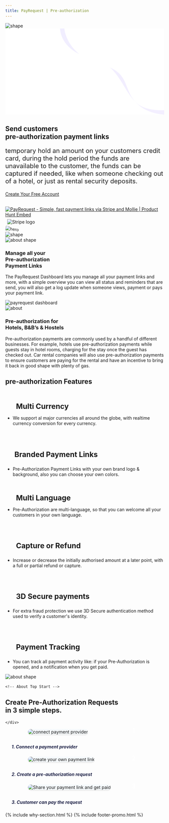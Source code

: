 ```yaml
---
title: PayRequest | Pre-authorization
---
```


<!-- Done for the new website! -->

<section class="hero-section">
<!-- Hero Shape Start -->
      
<div class="hero-shape5">
<img src="https://payrequest.io/assets/logos/Icon%20white.png" alt="shape" style="max-width: 160px;">
         </div>
<!-- Hero Shape End -->
          
 <!-- Hero Bg Start -->
<div class="hero-bg">
            <img src="assets/img/hero_shape.png" alt="hero shape">
         </div>
<!-- Hero Bg End -->
          
<div class="container">
            <div class="row align-items-center">
             <div class="col-lg-6 col-md-6">
                  <div class="hero-left">
<h2>Send customers <br> pre-authorization 
<span class="underline">payment links</span></h2>

<p style="
    font-size: 20px;
">temporary hold an amount on your customers credit card, during the hold period the funds are unavailable to the customer, the funds can be captured if needed, like when someone checking out of a hotel, or just as rental security deposits.
</p>

<a href="http://dashboard.payrequest.io/" class="theme-btn mt-4"> Create Your Free Account <span class="fa fa-chevron-right" aria-hidden="true"></span> </a>
</div>



<div class="mt-3" style="/* margin-bottom: 150px; */">
<br> 
<a href="https://www.producthunt.com/posts/payrequest?utm_source=badge-top-post-badge&amp;utm_medium=badge&amp;utm_souce=badge-payrequest" target="_blank"><img src="https://api.producthunt.com/widgets/embed-image/v1/top-post-badge.svg?post_id=176421&amp;theme=light&amp;period=daily" alt="PayRequest - Simple, fast payment links via Stripe and Mollie | Product Hunt Embed" style="width: 250px; height: 54px;" width="250px" height="54px"></a>



<img alt="Stripe logo" src="https://payrequest.io/assets/img/stripe-partner-badges/L_Color_Solid.svg" style="height: 63px;padding: 6px;">
                        </div>
               </div>

<div class="col-lg-6 col-md-6">
                  <div class="hero-right">
                   <img src="https://i.imgur.com/8Her0bS.png" alt="hero" style="
    transform: perspective(1000px) rotateY(-13deg) rotateX(5deg) rotateZ(7deg) scaleY(0.9) scaleX(0.95) translateX(-3%) translateY(-3%);
">
                     <div class="hero-dot-shape">
                 <img src="http://themescare.com/demos/robofume-view/assets/img/hero-dot-shape.png" alt="shape">
                     </div>
                  </div>
               </div>
            </div>
         </div>
</section>


<section class="about-section">
         <!-- Top Shape Start -->
         <div class="about-top-shape">
            <img src="http://themescare.com/demos/robofume-view/assets/img/about-shape.png" alt="about shape">
         </div>
         <!-- Top Shape End -->
         <!-- Bottom Shape Start -->

<!-- Bottom Shape End -->
<!-- About Top Start -->
<div class="about-top section_100">
            <div class="container">
             <div class="row align-items-center">
                  <div class="col-lg-6">
                     <div class="about-left wow fadeInLeft" data-wow-duration="1s" data-wow-delay="0.2s" style="visibility: visible; animation-duration: 1s; animation-delay: 0.2s; animation-name: fadeInLeft;">
                        <h3>Manage all your<br>Pre-authorization<br>Payment Links</h3>
                        <p>The PayRequest Dashboard lets you manage all your payment links and more, with a simple overview you can view all status and reminders that are send, you will also get a log update when someone views, payment or pays your payment link.

</p>
                      
</div>
                  </div>
                  <div class="col-lg-6">
                     <div class="about-right wow fadeInRight" data-wow-duration="1s" data-wow-delay="0.3s" style="visibility: visible; animation-duration: 1s; animation-delay: 0.3s; animation-name: fadeInRight;">
  <img src="https://payrequest.io/assets/img/banners/payrequest-dashboard-v2.png" alt="payrequest dashboard">
                     </div>
                  </div>
               </div>
            </div>
         </div>
<!-- About Top End -->
          
<!-- About Bottom Start -->
<div class="about-bottom section_b_100">
            <div class="container">
<div class="row align-items-center">
                  <div class="col-lg-6">
                     <div class="about-right wow fadeInLeft" data-wow-duration="1s" data-wow-delay="0.2s" style="visibility: visible; animation-duration: 1s; animation-delay: 0.2s; animation-name: fadeInLeft;">
                        <img src="https://ph-files.imgix.net/09d3a10b-0fa2-405c-b114-fd401dfcf4d3.png" alt="about">
                     </div>
                  </div>
                  <div class="col-lg-6">
                     <div class="about-left wow fadeInRight" data-wow-duration="1s" data-wow-delay="0.3s" style="visibility: visible; animation-duration: 1s; animation-delay: 0.3s; animation-name: fadeInRight;">
                        <h3>Pre-authorization for <br>Hotels, B&B’s & Hostels</h3>
                        <p>Pre-authorization payments are commonly used by a handful of different businesses. For example, hotels use pre-authorization payments while guests stay in hotel rooms, charging for the stay once the guest has checked out. Car rental companies will also use pre-authorization payments to ensure customers are paying for the rental and have an incentive to bring it back in good shape with plenty of gas.

</p>
                       
</div>
                  </div>
               </div>
            </div>
</div>
<!-- About Bottom End -->
</section>



<section class="contact-form section_100">
         <div class="container">
            <div class="row">
               <div class="col-lg-12">
                  <div class="section-title wow fadeInUp" data-wow-duration="1s" data-wow-delay="0.3s" style="visibility: visible; animation-duration: 1s; animation-delay: 0.3s; animation-name: fadeInUp;">
                     <h2>pre-authorization <span>Features</span></h2>
                  </div>
               </div>
            </div>
<div class="row" style="margin-bottom: 20px;">
<div class="col-lg-4 d-flex">
<div class="address-area wow fadeInRight" data-wow-duration="1s" data-wow-delay="0.3s" style="visibility: visible; animation-duration: 1s; animation-delay: 0.3s; animation-name: fadeInRight;">

<h4 class="title" style="margin-bottom: 0px;padding: 20px 24px 0px;font-size: 23px;">
<i class="fad fa-euro-sign" style="padding-right: 10px;" aria-hidden="true"></i>Multi Currency
</h4>
                    
<ul class="address-list">
<li>
<p>We support al major currencies all around the globe, with realtime currency conversion for every currency.
</p>
</li>        
</ul>

 </div>
</div>




<div class="col-lg-4 d-flex">
<div class="address-area wow fadeInRight" data-wow-duration="1s" data-wow-delay="0.3s" style="visibility: visible; animation-duration: 1s; animation-delay: 0.3s; animation-name: fadeInRight;">


<h4 class="title" style="
    margin-bottom: 0px;
    font-size: 23px;
    padding: 20px 24px 0px;
">
    
 <i class="fad fa-paint-brush" style="padding-right: 5px;" aria-hidden="true"></i>Branded Payment Links
</h4>
                    
<ul class="address-list">
<li>
<p>Pre-Authorization Payment Links with your own brand logo &amp; background, also you can choose your own colors. 
</p>
</li>
                        
</ul>

 </div>
 </div>

<div class="col-lg-4 d-flex">
<div class="address-area wow fadeInRight" data-wow-duration="1s" data-wow-delay="0.3s" style="visibility: visible; animation-duration: 1s; animation-delay: 0.3s; animation-name: fadeInRight;">

<h4 class="title" style="margin-bottom: 0px; padding: 20px 24px 0px; font-size: 23px;">
<i class="fad fa-language" style="padding-right: 10px;" aria-hidden="true"></i>Multi Language
</h4>
                    
<ul class="address-list">
<li>
<p>Pre-Authorization are multi-language, so that you can welcome all your customers in your own language.
</p>
</li>
                        
 </ul>

 </div>
 </div>




 </div>

<div class="row">

<div class="col-lg-4 d-flex">
<div class="address-area wow fadeInRight" data-wow-duration="1s" data-wow-delay="0.3s" style="visibility: visible; animation-duration: 1s; animation-delay: 0.3s; animation-name: fadeInRight;">


<h4 class="title" style="margin-bottom: 0px; padding: 20px 24px 0px; font-size: 23px;">
    
<i class="fa fa-money-bill-wave" style="padding-right: 10px;" aria-hidden="true"></i>Capture or Refund
</h4>
                    
<ul class="address-list">
                        <li>
                           <p>Increase or decrease the initially authorised amount at a later point, with a full or partial refund or capture.
</p>
                        </li>
                        
 </ul>

   </div>
 </div>




<div class="col-lg-4 d-flex">
 <div class="address-area wow fadeInRight" data-wow-duration="1s" data-wow-delay="0.3s" style="visibility: visible; animation-duration: 1s; animation-delay: 0.3s; animation-name: fadeInRight;">

<h4 class="title" style="
    margin-bottom: 0px;
    padding: 20px 24px 0px;
    font-size: 23px;
">
    
 <i class="fad fa-shield-check" style="padding-right: 10px;" aria-hidden="true"></i> 3D Secure payments
</h4>
                    
<ul class="address-list">
<li>
<p>For extra fraud protection we use 3D Secure authentication method used to verify a customer's identity. 
</p>
</li>
                        
  </ul>
 </div>
 </div>


<div class="col-lg-4 d-flex">
<div class="address-area wow fadeInRight" data-wow-duration="1s" data-wow-delay="0.3s" style="visibility: visible; animation-duration: 1s; animation-delay: 0.3s; animation-name: fadeInRight;">

<h4 class="title" style="
    margin-bottom: 0px;
    padding: 20px 24px 0px;
    font-size: 23px;
">
    
<i class="fad fa-analytics" style="padding-right: 10px;" aria-hidden="true"></i>Payment Tracking
</h4>
                    
<ul class="address-list">
<li>
<p>You can track all payment activity like: if your Pre-Authorization is opened, and a notification when you get paid.
</p>
</li>
                                 
  </ul>

  </div>
  </div>
  


  </div>
</div>
</section>
  
  
 <section class="about-section">
            <!-- Top Shape Start -->
            <div class="about-top-shape">
               <img src="http://themescare.com/demos/robofume-view/assets/img/about-shape.png" alt="about shape">
            </div>
   <!-- Top Shape End -->
   <!-- Bottom Shape Start -->
   
   <!-- Bottom Shape End -->
    <!-- About Top Start -->
   <div class="about-top section_100">
               <div class="container">
                <div class="row align-items-center">
                     <div class="col-lg-12">
                     <div class="section-title wow fadeInUp" data-wow-duration="1s" data-wow-delay="0.3s" style="visibility: visible; animation-duration: 1s; animation-delay: 0.3s; animation-name: fadeInUp;">
                        <div class="section-title">
   <h2>Create <span>Pre-Authorization Requests</span><br> in 3 simple steps.</h2>
   </div>
                     </div>
                     
    </div>
   <style>
     .bubble-number {
       display: block;
       width: 50px;
       height: 50px;
       background: url(https://chatlio.com/img/bg-bubble-number.svg) no-repeat center;
       background-size: 50px;
       line-height: 50px;
       color: #fff;
       font-size: 1.25rem;
       font-weight: 700;
       text-align: center;
       position: absolute;
       top: -20px;
       right: 0;
     }
     
     .img-wrap {
       max-height: 220px;
       max-width: 360px;
       margin-left: auto;
       margin-right: auto;
       margin-bottom: 30px;
       border-radius: 10px;
       position: relative;
     }
     
     .img-wrap img {
       background: #f5f9fc;
       border-radius: 10px;
       max-width: 100%;
       height: auto;
       box-shadow: 0 2px 3px 0 rgba(0, 0, 0, .1);
       height: 200px;
       width: 350px;
     }
   
   </style>
   
   <style>
   .section-content .image-container {
       height: 400px;
   }
   .section-content .image-container .img-comments {
       z-index: 3;
       left: -100px;
       top: -40px;
   }
   .section-content .image-container img {
       position: absolute;
       width: 100%;
       max-width: 380px;
   }
   [class*=shadow] {
       transition: all .15s ease;
   }
   .section-content .image-container .img-blog {
       z-index: 4;
       left: 100px;
       top: 20px;
   }
   .profile-page .card-profile .card-profile-image img, .shadow {
       box-shadow: 0 15px 35px rgba(50,50,93,.1),0 5px 15px rgba(0,0,0,.07)!important;
   }
   rounded {
       border-radius: .25rem!important;
   }
   </style>
   
   
   <div class="row">
             <div class="col-sm-4 aos-init aos-animate" data-aos="fade-up" data-aos-easing="delay-slide" data-aos-duration="1300" data-aos-delay="400" data-aos-offset="-100">
               <div class="img-wrap">
                 <img src="https://i.imgur.com/j9sunTi.png" alt="connect payment provider">
                 <span class="bubble-number">1</span>
               </div>
               <h5 style="
       font-weight: 700;
       color: #1c2045;
       margin-left: 20px;
   ">
                 1. Connect a payment provider
               <p></p></h5>
             </div>
             <div class="col-sm-4 aos-init aos-animate" data-aos="fade-up" data-aos-easing="delay-slide" data-aos-duration="1300" data-aos-delay="500" data-aos-offset="-100">
               <div class="img-wrap">
                       <img src="https://ph-files.imgix.net/9a1b96a7-287d-4488-b20a-39e230fbb381.png?auto=format&amp;auto=compress&amp;codec=mozjpeg&amp;cs=strip&amp;w=716.0578186596583&amp;h=380&amp;fit=max&amp;dpr=2" alt="create your own payment link">
                 <span class="bubble-number">2</span>
               </div>
               <h5 style="
       font-weight: 700;
       color: #1c2045;
       margin-left: 20px;
   ">2. Create a pre-authorization request</h5>
             </div>
             <div class="col-sm-4 aos-init aos-animate" data-aos="fade-up" data-aos-easing="delay-slide" data-aos-duration="1300" data-aos-delay="600" data-aos-offset="-100">
               <div class="img-wrap">
                 <img src="https://ph-files.imgix.net/f1dc7351-a727-4376-ad75-57678e88b97e.png?auto=format&amp;auto=compress&amp;codec=mozjpeg&amp;cs=strip&amp;w=714.060446780552&amp;h=380&amp;fit=max&amp;dpr=2" alt="Share your payment link and get paid">
                 <span class="bubble-number">3</span>
               </div>
               <h5 style="
       font-weight: 700;
       color: #1c2045;
       margin-left: 20px;
   ">3. Customer can pay the request</h5>
             </div>
           </div>
                  </div>
               </div>
            </div>
   <!-- About Top End -->
             
   <!-- About Bottom Start -->
   <!-- About Bottom End -->
   </section>
  
  
  {% include why-section.html %}
  {% include footer-promo.html %}
  